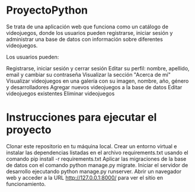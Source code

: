 # ProyectoPython
Se trata de una aplicación web que funciona como un catálogo de videojuegos, donde los usuarios pueden registrarse, iniciar sesión y administrar una base de datos con información sobre diferentes videojuegos.

Los usuarios pueden:

Registrarse, iniciar sesión y cerrar sesión
Editar su perfil: nombre, apellido, email y cambiar su contraseña
Visualizar la sección "Acerca de mí"
Visualizar videojuegos en una galería con su imagen, nombre, año, género y desarrolladores
Agregar nuevos videojuegos a la base de datos 
Editar videojuegos existentes 
Eliminar videojuegos 

# Instrucciones para ejecutar el proyecto

Clonar este repositorio en tu máquina local.
Crear un entorno virtual e instalar las dependencias listadas en el archivo requirements.txt usando el comando pip install -r requirements.txt
Aplicar las migraciones de la base de datos con el comando python manage.py migrate.
Iniciar el servidor de desarrollo ejecutando python manage.py runserver.
Abrir un navegador web y acceder a la URL http://127.0.0.1:8000/ para ver el sitio en funcionamiento.
